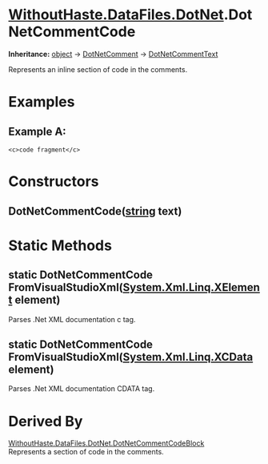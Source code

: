 # [WithoutHaste.DataFiles.DotNet](TableOfContents.WithoutHaste.DataFiles.DotNet.md).DotNetCommentCode

**Inheritance:** [object](https://docs.microsoft.com/en-us/dotnet/api/system.object) → [DotNetComment](WithoutHaste.DataFiles.DotNet.DotNetComment.md) → [DotNetCommentText](WithoutHaste.DataFiles.DotNet.DotNetCommentText.md)  

Represents an inline section of code in the comments.  

# Examples

## Example A:

`<c>code fragment</c>`  

# Constructors

## DotNetCommentCode([string](https://docs.microsoft.com/en-us/dotnet/api/system.string) text)

# Static Methods

## static DotNetCommentCode FromVisualStudioXml([System.Xml.Linq.XElement](https://docs.microsoft.com/en-us/dotnet/api/system.xml.linq.xelement) element)

Parses .Net XML documentation c tag.  

## static DotNetCommentCode FromVisualStudioXml([System.Xml.Linq.XCData](https://docs.microsoft.com/en-us/dotnet/api/system.xml.linq.xcdata) element)

Parses .Net XML documentation CDATA tag.  

# Derived By

[WithoutHaste.DataFiles.DotNet.DotNetCommentCodeBlock](WithoutHaste.DataFiles.DotNet.DotNetCommentCodeBlock.md)  
Represents a section of code in the comments.  

